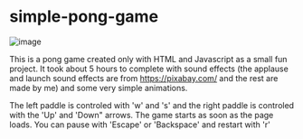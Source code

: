 # simple-pong-game

![image](https://user-images.githubusercontent.com/53346250/181034429-2e5aa681-561d-44d5-88c3-212724f897c6.png)

This is a pong game created only with HTML and Javascript as a small fun project. 
It took about 5 hours to complete with sound effects (the applause and launch sound effects are from https://pixabay.com/ and the rest are made by me)
and some very simple animations.

The left paddle is controled with 'w' and 's' and the right paddle is controled with the 'Up' and 'Down" arrows. The game starts as soon as the page loads. You can pause with 'Escape' or 'Backspace' and restart with 'r'
